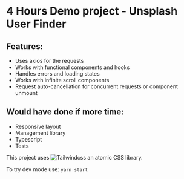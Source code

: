 # 4 Hours Demo project - Unsplash User Finder

## Features:
 - Uses axios for the requests
 - Works with functional components and hooks
 - Handles errors and loading states
 - Works with infinite scroll components
 - Request auto-cancellation for concurrent requests or component unmount

## Would have done if more time:
 - Responsive layout
 - Management library
 - Typescript
 - Tests
 

This project uses ![Tailwindcss](https://tailwindcss.com/) an atomic CSS library.

To try dev mode use: `yarn start`

